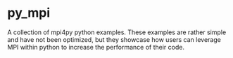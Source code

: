 # py_mpi

A collection of mpi4py python examples. These examples are rather simple and have not been optimized, but they showcase how users can leverage MPI within python to increase the performance of their code.
